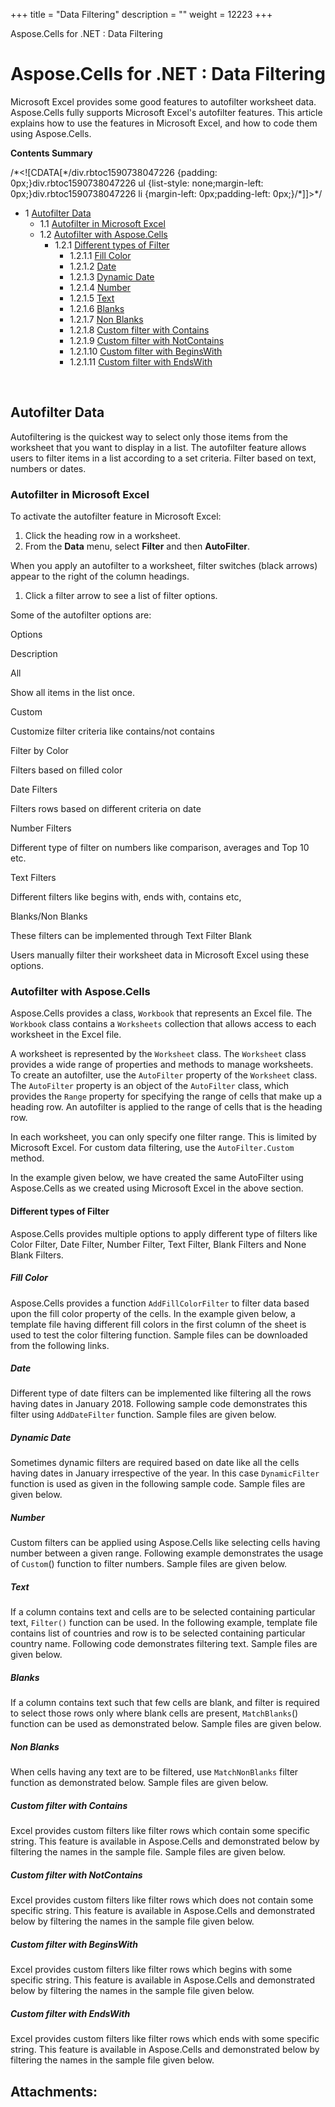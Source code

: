 +++
title = "Data Filtering" 
description = "" 
weight = 12223 
+++

Aspose.Cells for .NET : Data Filtering  

# Aspose.Cells for .NET : Data Filtering


Microsoft Excel provides some good features to autofilter worksheet data. Aspose.Cells fully supports Microsoft Excel's autofilter features. This article explains how to use the features in Microsoft Excel, and how to code them using Aspose.Cells.

**Contents Summary**

/\*<!\[CDATA\[\*/div.rbtoc1590738047226 {padding: 0px;}div.rbtoc1590738047226 ul {list-style: none;margin-left: 0px;}div.rbtoc1590738047226 li {margin-left: 0px;padding-left: 0px;}/\*\]\]>\*/

*   1 [Autofilter Data](#DataFiltering-AutofilterData)
    *   1.1 [Autofilter in Microsoft Excel](#DataFiltering-AutofilterinMicrosoftExcel)
    *   1.2 [Autofilter with Aspose.Cells](#DataFiltering-AutofilterwithAspose.Cells)
        *   1.2.1 [Different types of Filter](#DataFiltering-DifferenttypesofFilter)
            *   1.2.1.1 [Fill Color](#DataFiltering-FillColor)
            *   1.2.1.2 [Date](#DataFiltering-Date)
            *   1.2.1.3 [Dynamic Date](#DataFiltering-DynamicDate)
            *   1.2.1.4 [Number](#DataFiltering-Number)
            *   1.2.1.5 [Text](#DataFiltering-Text)
            *   1.2.1.6 [Blanks](#DataFiltering-Blanks)
            *   1.2.1.7 [Non Blanks](#DataFiltering-NonBlanks)
            *   1.2.1.8 [Custom filter with Contains](#DataFiltering-CustomfilterwithContains)
            *   1.2.1.9 [Custom filter with NotContains](#DataFiltering-CustomfilterwithNotContains)
            *   1.2.1.10 [Custom filter with BeginsWith](#DataFiltering-CustomfilterwithBeginsWith)
            *   1.2.1.11 [Custom filter with EndsWith](#DataFiltering-CustomfilterwithEndsWith)

 

## Autofilter Data

Autofiltering is the quickest way to select only those items from the worksheet that you want to display in a list. The autofilter feature allows users to filter items in a list according to a set criteria. Filter based on text, numbers or dates.

### Autofilter in Microsoft Excel

To activate the autofilter feature in Microsoft Excel:

1.  Click the heading row in a worksheet.
2.  From the **Data** menu, select **Filter** and then **AutoFilter**.

When you apply an autofilter to a worksheet, filter switches (black arrows) appear to the right of the column headings.

1.  Click a filter arrow to see a list of filter options.

Some of the autofilter options are:

Options

Description

All

Show all items in the list once.

Custom

Customize filter criteria like contains/not contains

Filter by Color

Filters based on filled color

Date Filters

Filters rows based on different criteria on date

Number Filters

Different type of filter on numbers like comparison, averages and Top 10 etc.

Text Filters

Different filters like begins with, ends with, contains etc,

Blanks/Non Blanks

These filters can be implemented through Text Filter Blank

Users manually filter their worksheet data in Microsoft Excel using these options.

### Autofilter with Aspose.Cells

Aspose.Cells provides a class, `Workbook` that represents an Excel file. The `Workbook` class contains a `Worksheets` collection that allows access to each worksheet in the Excel file.

A worksheet is represented by the `Worksheet` class. The `Worksheet` class provides a wide range of properties and methods to manage worksheets. To create an autofilter, use the `AutoFilter` property of the `Worksheet` class. The `AutoFilter` property is an object of the `AutoFilter` class, which provides the `Range` property for specifying the range of cells that make up a heading row. An autofilter is applied to the range of cells that is the heading row.

In each worksheet, you can only specify one filter range. This is limited by Microsoft Excel. For custom data filtering, use the `AutoFilter.Custom` method.

In the example given below, we have created the same AutoFilter using Aspose.Cells as we created using Microsoft Excel in the above section.

#### Different types of Filter

Aspose.Cells provides multiple options to apply different type of filters like Color Filter, Date Filter, Number Filter, Text Filter, Blank Filters and None Blank Filters.

##### Fill Color

Aspose.Cells provides a function `AddFillColorFilter` to filter data based upon the fill color property of the cells. In the example given below, a template file having different fill colors in the first column of the sheet is used to test the color filtering function. Sample files can be downloaded from the following links.


##### Date

Different type of date filters can be implemented like filtering all the rows having dates in January 2018. Following sample code demonstrates this filter using `AddDateFilter` function. Sample files are given below.


##### Dynamic Date

Sometimes dynamic filters are required based on date like all the cells having dates in January irrespective of the year. In this case `DynamicFilter` function is used as given in the following sample code. Sample files are given below.


##### Number

Custom filters can be applied using Aspose.Cells like selecting cells having number between a given range. Following example demonstrates the usage of `Custom`() function to filter numbers. Sample files are given below.


##### Text

If a column contains text and cells are to be selected containing particular text, `Filter()` function can be used. In the following example, template file contains list of countries and row is to be selected containing particular country name. Following code demonstrates filtering text. Sample files are given below.


##### Blanks

If a column contains text such that few cells are blank, and filter is required to select those rows only where blank cells are present, `MatchBlanks`() function can be used as demonstrated below. Sample files are given below.


##### Non Blanks

When cells having any text are to be filtered, use `MatchNonBlanks` filter function as demonstrated below. Sample files are given below.


##### Custom filter with Contains

Excel provides custom filters like filter rows which contain some specific string. This feature is available in Aspose.Cells and demonstrated below by filtering the names in the sample file. Sample files are given below.


##### Custom filter with NotContains

Excel provides custom filters like filter rows which does not contain some specific string. This feature is available in Aspose.Cells and demonstrated below by filtering the names in the sample file given below.


##### Custom filter with BeginsWith

Excel provides custom filters like filter rows which begins with some specific string. This feature is available in Aspose.Cells and demonstrated below by filtering the names in the sample file given below.


##### Custom filter with EndsWith

Excel provides custom filters like filter rows which ends with some specific string. This feature is available in Aspose.Cells and demonstrated below by filtering the names in the sample file given below.


## Attachments:



